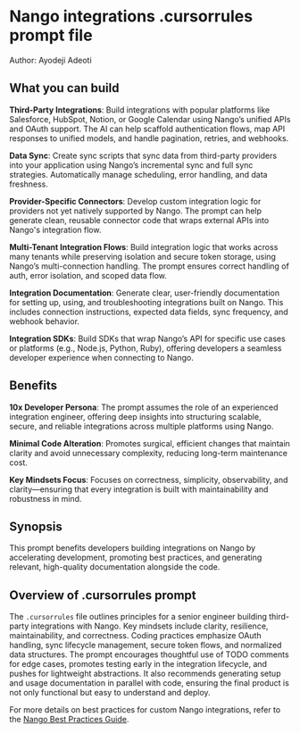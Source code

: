 # Nango integrations .cursorrules prompt file

Author: Ayodeji Adeoti

## What you can build

**Third-Party Integrations**: Build integrations with popular platforms like Salesforce, HubSpot, Notion, or Google Calendar using Nango’s unified APIs and OAuth support. The AI can help scaffold authentication flows, map API responses to unified models, and handle pagination, retries, and webhooks.

**Data Sync**: Create sync scripts that sync data from third-party providers into your application using Nango’s incremental sync and full sync strategies. Automatically manage scheduling, error handling, and data freshness.

**Provider-Specific Connectors**: Develop custom integration logic for providers not yet natively supported by Nango. The prompt can help generate clean, reusable connector code that wraps external APIs into Nango's integration flow.

**Multi-Tenant Integration Flows**: Build integration logic that works across many tenants while preserving isolation and secure token storage, using Nango’s multi-connection handling. The prompt ensures correct handling of auth, error isolation, and scoped data flow.

**Integration Documentation**: Generate clear, user-friendly documentation for setting up, using, and troubleshooting integrations built on Nango. This includes connection instructions, expected data fields, sync frequency, and webhook behavior.

**Integration SDKs**: Build SDKs that wrap Nango’s API for specific use cases or platforms (e.g., Node.js, Python, Ruby), offering developers a seamless developer experience when connecting to Nango.


## Benefits

**10x Developer Persona**: The prompt assumes the role of an experienced integration engineer, offering deep insights into structuring scalable, secure, and reliable integrations across multiple platforms using Nango.

**Minimal Code Alteration**: Promotes surgical, efficient changes that maintain clarity and avoid unnecessary complexity, reducing long-term maintenance cost.

**Key Mindsets Focus**: Focuses on correctness, simplicity, observability, and clarity—ensuring that every integration is built with maintainability and robustness in mind.

## Synopsis

This prompt benefits developers building integrations on Nango by accelerating development, promoting best practices, and generating relevant, high-quality documentation alongside the code.

## Overview of .cursorrules prompt

The `.cursorrules` file outlines principles for a senior engineer building third-party integrations with Nango. Key mindsets include clarity, resilience, maintainability, and correctness. Coding practices emphasize OAuth handling, sync lifecycle management, secure token flows, and normalized data structures. The prompt encourages thoughtful use of TODO comments for edge cases, promotes testing early in the integration lifecycle, and pushes for lightweight abstractions. It also recommends generating setup and usage documentation in parallel with code, ensuring the final product is not only functional but easy to understand and deploy.


For more details on best practices for custom Nango integrations, refer to the [Nango Best Practices Guide](https://github.com/NangoHQ/integration-templates/tree/main/guides).

